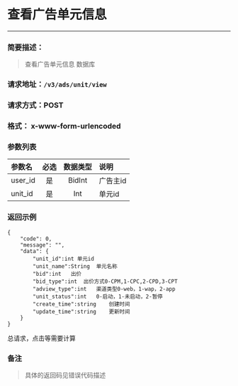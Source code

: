 
# 查看广告单元信息
---
### 简要描述：
> 查看广告单元信息
> 数据库

### 请求地址：```/v3/ads/unit/view```

### 请求方式：POST

### 格式： x-www-form-urlencoded

### 参数列表

|参数名 | 必选 | 数据类型 | 说明|
|:---   | :--: | :------: | :---|
|user_id|是|BidInt|广告主id
|unit_id|是|Int|单元id

### 返回示例
```
{
    "code": 0,
    "message": "",
    "data": {
        "unit_id":int 单元id
        "unit_name":String	单元名称
        "bid":int	出价
        "bid_type":int	出价方式0-CPM,1-CPC,2-CPD,3-CPT
        "adview_type":int	渠道类型0-web，1-wap，2-app
        "unit_status":int	0-启动，1-未启动，2-暂停
        "create_time":string	创建时间
        "update_time":string	更新时间
    }
}
```

总请求，点击等需要计算
### 备注
>具体的返回码见错误代码描述
